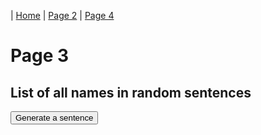 | <a href="index.html">Home</a> | <a href="page2.html">Page 2</a> | <a href="page4.html">Page 4</a>

<h1> Page 3 </h1>

<h2>List of all names in random sentences</h2>

<button onclick="makeSentence()">Generate a sentence</button>

<p id="demo"></p>

<script>
function makeSentence(){
var person = {
	names: [ "Brian", "Betty", "Fiona", "Freddy", "Mini", "Marvin", "Alice", "Bob", "Jane", "Arthur", "Vincent", "Amy", "He", "She" ],
	verbs: [ "speaks", "jumps", "eats", "runs", "walks" ],
    adverbs: [ "slowly", "quickly", "nicely", "noisily"]
    };

var i;
var text = "";
for (i = 0; i < person.names.length; i++) {

name = person.names[i];
verb = person.verbs[Math.floor(Math.random() * person.verbs.length)];
adv = person.adverbs[Math.floor(Math.random() * person.adverbs.length)];

text+= name + " " + verb + " " + adv + "<br>";

document.getElementById("demo").innerHTML = text;
}

}

</script>

